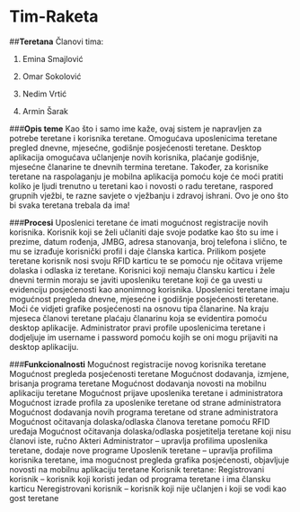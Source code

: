 # Tim-Raketa
##**Teretana**
Članovi tima: 

1. Emina Smajlović

2. Omar Sokolović

3. Nedim Vrtić

4. Armin Šarak

###**Opis teme**
Kao što i samo ime kaže, ovaj sistem je napravljen za potrebe teretane i korisnika teretane. Omogućava uposlenicima teretane pregled dnevne, mjesećne, godišnje posjećenosti teretane. Desktop aplikacija omogućava učlanjenje novih korisnika, plaćanje godišnje, mjesećne članarine te dnevnih termina teretane. Također, za korisnike teretane na raspolaganju je mobilna aplikacija pomoću koje će moći pratiti koliko je ljudi trenutno u teretani kao i novosti o radu teretane, raspored grupnih vježbi, te razne savjete o vježbanju i zdravoj ishrani. Ovo je ono što bi svaka teretana trebala da ima!

###**Procesi**
Uposlenici teretane će imati mogućnost registracije novih korisnika. Korisnik koji se želi učlaniti daje svoje podatke kao što su ime i prezime, datum rođenja, JMBG, adresa stanovanja, broj telefona i slično, te mu se izrađuje korisnički profil i daje članska kartica.
Prilikom posjete teretane korisnik nosi svoju RFID karticu te se pomoću nje očitava vrijeme dolaska i odlaska iz teretane. Korisnici koji nemaju člansku karticu i žele dnevni termin moraju se javiti uposleniku teretane koji će ga uvesti u evidenciju posjećenosti kao anonimnog korisnika. 
Uposlenici teretane imaju mogućnost pregleda dnevne, mjesećne i godišnje posjećenosti teretane. Moći će vidjeti grafike posjećenosti na osnovu tipa članarine.
Na kraju mjeseca članovi teretane plaćaju članarinu koja se evidentira pomoću desktop aplikacije. 
Administrator pravi profile uposlenicima teretane i dodjeljuje im username i password pomoću kojih se oni mogu prijaviti na desktop aplikaciju.

###**Funkcionalnosti**
Mogućnost registracije novog korisnika teretane
Mogućnost pregleda posjećenosti teretane
Mogućnost dodavanja, izmjene, brisanja programa teretane
Mogućnost dodavanja novosti na mobilnu aplikaciju teretane
Mogućnost prijave uposlenika teretane i administratora
Mogućnost izrade profila za uposlenike teretane od strane administratora
Mogućnost dodavanja novih programa teretane od strane administratora
Mogućnost očitavanja dolaska/odlaska članova teretane pomoću RFID uređaja
Mogućnost očitavanja dolaska/odlaska posjetitelja teretane koji nisu članovi iste, ručno
Akteri
Administrator – upravlja profilima uposlenika teretane, dodaje nove programe
Uposlenik teretane – upravlja profilima korisnika teretane, ima mogućnost pregleda grafika posjećenosti, objavljuje novosti na mobilnu aplikaciju teretane 
Korisnik teretane: 
Registrovani korisnik – korisnik koji koristi jedan od programa teretane i ima člansku karticu
Neregistrovani korisnik – korisnik koji nije učlanjen i koji se vodi kao gost teretane 
